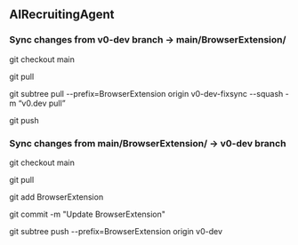 ## AIRecruitingAgent

### Sync changes from v0-dev branch → main/BrowserExtension/

git checkout main

git pull

git subtree pull --prefix=BrowserExtension origin v0-dev-fixsync --squash -m “v0.dev pull”

git push


### Sync changes from main/BrowserExtension/ → v0-dev branch

git checkout main

git pull

git add BrowserExtension 

git commit -m "Update BrowserExtension"

git subtree push --prefix=BrowserExtension origin v0-dev